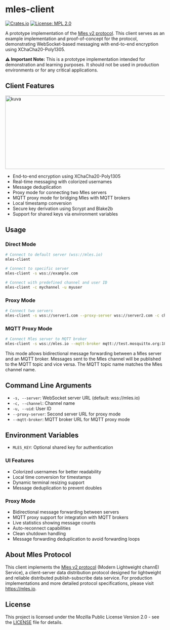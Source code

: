 # mles-client

[![Crates.io](https://img.shields.io/crates/v/mles-client.svg)](https://crates.io/crates/mles-client)
[![License: MPL 2.0](https://img.shields.io/badge/License-MPL_2.0-brightgreen.svg)](https://opensource.org/licenses/MPL-2.0)

A prototype implementation of the [Mles v2 protocol](https://github.com/jq-rs/mles-rs). This client serves as an example implementation and proof-of-concept for the protocol, demonstrating WebSocket-based messaging with end-to-end encryption using XChaCha20-Poly1305.

**⚠️ Important Note:** This is a prototype implementation intended for demonstration and learning purposes. It should not be used in production environments or for any critical applications.

## Client Features

<img width="603" height="232" alt="kuva" src="https://github.com/user-attachments/assets/47e5e458-b9d2-4745-96f5-158064ab127c" />

- End-to-end encryption using XChaCha20-Poly1305
- Real-time messaging with colorized usernames
- Message deduplication
- Proxy mode for connecting two Mles servers
- MQTT proxy mode for bridging Mles with MQTT brokers
- Local timestamp conversion
- Secure key derivation using Scrypt and Blake2b
- Support for shared keys via environment variables

## Usage

### Direct Mode

```bash
# Connect to default server (wss://mles.io)
mles-client

# Connect to specific server
mles-client -s wss://example.com

# Connect with predefined channel and user ID
mles-client -c mychannel -u myuser
```

### Proxy Mode

```bash
# Connect two servers
mles-client -s wss://server1.com --proxy-server wss://server2.com -c channel -u proxy-user
```

### MQTT Proxy Mode

```bash
# Connect Mles server to MQTT broker
mles-client -s wss://mles.io --mqtt-broker mqtt://test.mosquitto.org:1883 -c channel -u mqttproxy
```

This mode allows bidirectional message forwarding between a Mles server and an MQTT broker. Messages sent to the Mles channel will be published to the MQTT topic and vice versa. The MQTT topic name matches the Mles channel name.

## Command Line Arguments

- `-s, --server`: WebSocket server URL (default: wss://mles.io)
- `-c, --channel`: Channel name
- `-u, --uid`: User ID
- `--proxy-server`: Second server URL for proxy mode
- `--mqtt-broker`: MQTT broker URL for MQTT proxy mode

## Environment Variables

- `MLES_KEY`: Optional shared key for authentication

### UI Features
- Colorized usernames for better readability
- Local time conversion for timestamps
- Dynamic terminal resizing support
- Message deduplication to prevent doubles

### Proxy Mode
- Bidirectional message forwarding between servers
- MQTT proxy support for integration with MQTT brokers
- Live statistics showing message counts
- Auto-reconnect capabilities
- Clean shutdown handling
- Message forwarding deduplication to avoid forwarding loops

## About Mles Protocol

This client implements the [Mles v2 protocol](https://github.com/jq-rs/mles-rs) (Modern Lightweight channEl Service), a client-server data distribution protocol designed for lightweight and reliable distributed publish-subscribe data service. For production implementations and more detailed protocol specifications, please visit https://mles.io.

## License

This project is licensed under the Mozilla Public License Version 2.0 - see the [LICENSE](LICENSE) file for details.
